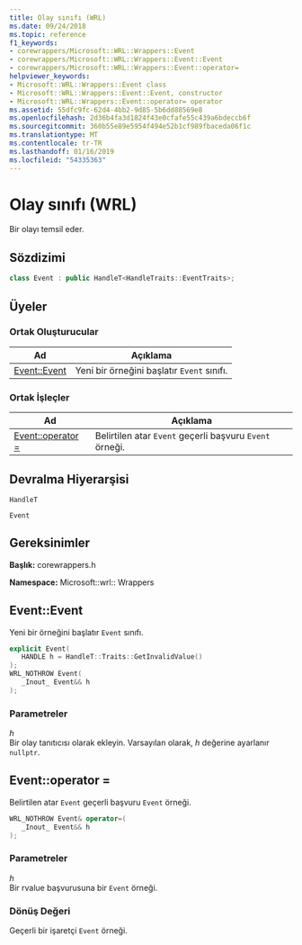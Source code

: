 ```yaml
---
title: Olay sınıfı (WRL)
ms.date: 09/24/2018
ms.topic: reference
f1_keywords:
- corewrappers/Microsoft::WRL::Wrappers::Event
- corewrappers/Microsoft::WRL::Wrappers::Event::Event
- corewrappers/Microsoft::WRL::Wrappers::Event::operator=
helpviewer_keywords:
- Microsoft::WRL::Wrappers::Event class
- Microsoft::WRL::Wrappers::Event::Event, constructor
- Microsoft::WRL::Wrappers::Event::operator= operator
ms.assetid: 55dfc9fc-62d4-4bb2-9d85-5b6dd88569e8
ms.openlocfilehash: 2d36b4fa3d1824f43e0cfafe55c439a6bdeccb6f
ms.sourcegitcommit: 360b55e89e5954f494e52b1cf989fbaceda06f1c
ms.translationtype: MT
ms.contentlocale: tr-TR
ms.lasthandoff: 01/16/2019
ms.locfileid: "54335363"
---
```

# <a name="event-class-wrl"></a>Olay sınıfı (WRL)

Bir olayı temsil eder.

## <a name="syntax"></a>Sözdizimi

```cpp
class Event : public HandleT<HandleTraits::EventTraits>;
```

## <a name="members"></a>Üyeler

### <a name="public-constructors"></a>Ortak Oluşturucular

Ad                   | Açıklama
---------------------- | ------------------------------------------------
[Event::Event](#event) | Yeni bir örneğini başlatır `Event` sınıfı.

### <a name="public-operators"></a>Ortak İşleçler

Ad                                 | Açıklama
------------------------------------ | ------------------------------------------------------------------------
[Event::operator =](#operator-assign) | Belirtilen atar `Event` geçerli başvuru `Event` örneği.

## <a name="inheritance-hierarchy"></a>Devralma Hiyerarşisi

`HandleT`

`Event`

## <a name="requirements"></a>Gereksinimler

**Başlık:** corewrappers.h

**Namespace:** Microsoft::wrl:: Wrappers

## <a name="event"></a>Event::Event

Yeni bir örneğini başlatır `Event` sınıfı.

```cpp
explicit Event(
   HANDLE h = HandleT::Traits::GetInvalidValue()
);
WRL_NOTHROW Event(
   _Inout_ Event&& h
);
```

### <a name="parameters"></a>Parametreler

*h*<br/>
Bir olay tanıtıcısı olarak ekleyin. Varsayılan olarak, *h* değerine ayarlanır `nullptr`.

## <a name="operator-assign"></a>Event::operator =

Belirtilen atar `Event` geçerli başvuru `Event` örneği.

```cpp
WRL_NOTHROW Event& operator=(
   _Inout_ Event&& h
);
```

### <a name="parameters"></a>Parametreler

*h*<br/>
Bir rvalue başvurusuna bir `Event` örneği.

### <a name="return-value"></a>Dönüş Değeri

Geçerli bir işaretçi `Event` örneği.
